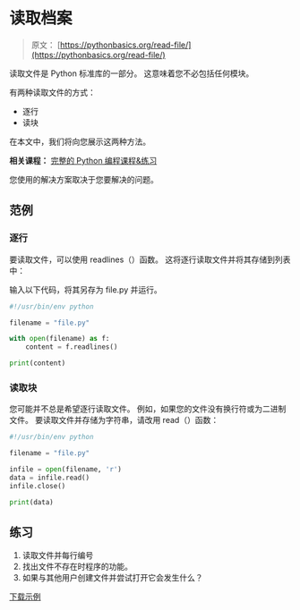 # 读取档案

> 原文： [https://pythonbasics.org/read-file/](https://pythonbasics.org/read-file/)

读取文件是 Python 标准库的一部分。 这意味着您不必包括任何模块。

有两种读取文件的方式：

*   逐行
*   读块

在本文中，我们将向您展示这两种方法。

**相关课程：** [完整的 Python 编程课程&练习](https://gum.co/dcsp)

您使用的解决方案取决于您要解决的问题。

## 范例

### 逐行

要读取文件，可以使用 readlines（）函数。 这将逐行读取文件并将其存储到列表中：

输入以下代码，将其另存为 file.py 并运行。

```py
#!/usr/bin/env python

filename = "file.py"

with open(filename) as f:
    content = f.readlines()

print(content)

```

### 读取块

您可能并不总是希望逐行读取文件。 例如，如果您的文件没有换行符或为二进制文件。 要读取文件并存储为字符串，请改用 read（）函数：

```py
#!/usr/bin/env python

filename = "file.py"

infile = open(filename, 'r')
data = infile.read()
infile.close()

print(data)

```

## 练习

1.  读取文件并每行编号
2.  找出文件不存在时程序的功能。
3.  如果与其他用户创建文件并尝试打开它会发生什么？

[下载示例](https://gum.co/dcsp)